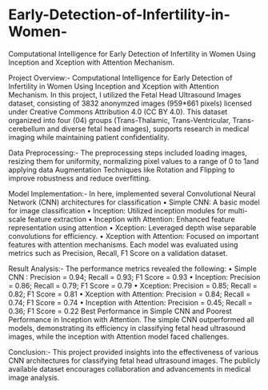 # Early-Detection-of-Infertility-in-Women-
Computational Intelligence for Early Detection of Infertility in Women Using Inception and Xception with Attention Mechanism.

Project Overview:-
Computational Intelligence for Early Detection of Infertility in Women Using Inception and Xception with Attention Mechanism.
In this project, I utilized the Fetal Head Ultrasound Images dataset, consisting of 3832 anonymzed images (959*661 pixels) licensed under Creative Commons Attribution 4.0 (CC BY 4.0). This dataset organized into four (04) groups (Trans-Thalamic, Trans-Ventricular, Trans-cerebellum and diverse fetal head images), supports research in medical imaging while maintaining patient confidentiality.

Data Preprocessing:-
The preprocessing steps included loading images, resizing them for uniformity, normalizing pixel values to a range of 0 to 1and applying data Augmentation Techniques like Rotation and Flipping to improve robustness and reduce overfitting.

Model Implementation:-
In here, implemented several Convolutional Neural Network (CNN) architectures for classification
•	Simple CNN: A basic model for image classification
•	Inception: Utilized inception modules for multi-scale feature extraction
•	Inception with Attention: Enhanced feature representation using attention
•	Xception: Leveraged depth wise separable convolutions for efficiency.
•	Xception with Attention: Focused on important features with attention mechanisms.
Each model was evaluated using metrics such as Precision, Recall, F1 Score on a validation dataset.

Result Analysis:-
The performance metrics revealed the following:
•	Simple CNN : Precision = 0.94; Recall = 0.93; F1 Score = 0.93 
•	Inception: Precision = 0.86; Recall = 0.79; F1 Score = 0.79
•	Xception: Precision = 0.85; Recall = 0.82; F1 Score = 0.81
•	Xception with Attention: Precision = 0.84; Recall = 0.74; F1 Score = 0.74
•	Inception with Attention: Precision = 0.45; Recall = 0.36; F1 Score = 0.22
Best Performance in Simple CNN and Poorest Performance in Inception with Attention.
The simple CNN outperformed all models, demonstrating its efficiency in classifying fetal head ultrasound images, while the inception with Attention model faced challenges.

Conclusion:-
This project provided insights into the effectiveness of various CNN architectures for classifying fetal head ultrasound images. The publicly available dataset encourages collaboration and advancements in medical image analysis.
